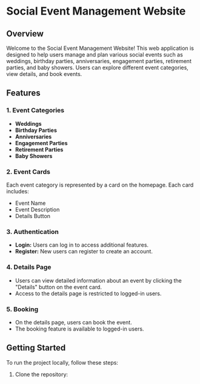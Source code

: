 # Social Event Management Website

## Overview

Welcome to the Social Event Management Website! This web application is designed to help users manage and plan various social events such as weddings, birthday parties, anniversaries, engagement parties, retirement parties, and baby showers. Users can explore different event categories, view details, and book events.

## Features

### 1. Event Categories

- **Weddings**
- **Birthday Parties**
- **Anniversaries**
- **Engagement Parties**
- **Retirement Parties**
- **Baby Showers**

### 2. Event Cards

Each event category is represented by a card on the homepage. Each card includes:

- Event Name
- Event Description
- Details Button

### 3. Authentication

- **Login:** Users can log in to access additional features.
- **Register:** New users can register to create an account.

### 4. Details Page

- Users can view detailed information about an event by clicking the "Details" button on the event card.
- Access to the details page is restricted to logged-in users.

### 5. Booking

- On the details page, users can book the event.
- The booking feature is available to logged-in users.

## Getting Started

To run the project locally, follow these steps:

1. Clone the repository:

   ```bash

